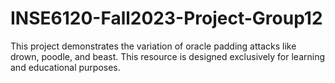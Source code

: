 # INSE6120-Fall2023-Project-Group12
This project demonstrates the variation of oracle padding attacks like drown, poodle, and beast. This resource is designed exclusively for learning and educational purposes.

